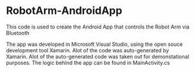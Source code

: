 # RobotArm-AndroidApp
This code is used to create the Android App that controls the Robot Arm via Bluetooth

The app was developed in Microsoft Visual Studio, using the open souce development tool Xamarin. Alot of the code was auto-generated by Xamarin. Alot of the auto-generated code was taken out for demonstational purposes. The logic behind the app can be found in MainActivity.cs
